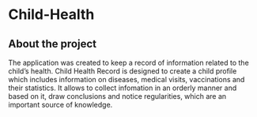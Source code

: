 # Child-Health

## About the project
The application was created to keep a record of information related to the child’s health. Child Health Record is designed to create a child profile which includes information on diseases, medical visits, vaccinations and their statistics. It allows to collect infomation in an orderly manner and based on it, draw conclusions and notice regularities, which are an important source of knowledge. 
